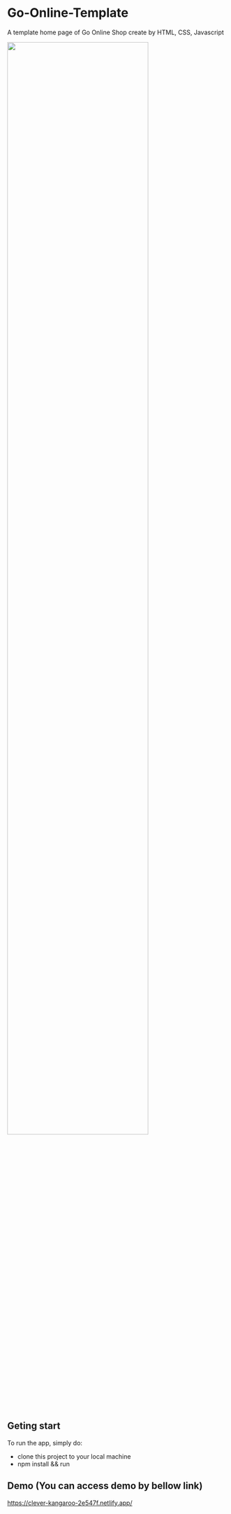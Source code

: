 # Go-Online-Template

A template home page of Go Online Shop create by HTML, CSS, Javascript

<img src="https://github.com/phamtrongsang11/Go-Online-Template/assets/101312630/b689ac08-ef50-4fba-8ec2-4f8a5a054171"  width="80%" height="80%">

## Geting start
To run the app, simply do:
- clone this project to your local machine
- npm install && run

## Demo (You can access demo by bellow link)
https://clever-kangaroo-2e547f.netlify.app/
